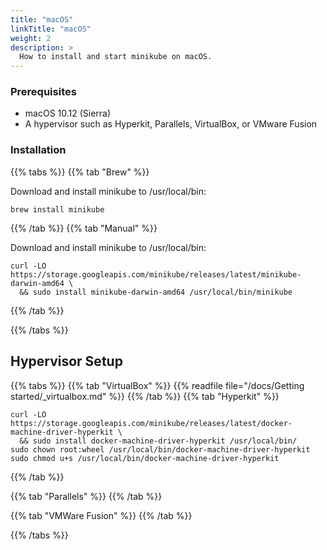 ```yaml
---
title: "macOS"
linkTitle: "macOS"
weight: 2
description: >
  How to install and start minikube on macOS.
---
```


### Prerequisites

* macOS 10.12 (Sierra)
* A hypervisor such as Hyperkit, Parallels, VirtualBox, or VMware Fusion

### Installation

{{% tabs %}}
{{% tab "Brew" %}}

Download and install minikube to /usr/local/bin:

```shell
brew install minikube
```

{{% /tab %}}
{{% tab "Manual" %}}

Download and install minikube to /usr/local/bin:

```shell
curl -LO https://storage.googleapis.com/minikube/releases/latest/minikube-darwin-amd64 \
  && sudo install minikube-darwin-amd64 /usr/local/bin/minikube
```
{{% /tab %}}

{{% /tabs %}}

## Hypervisor Setup

{{% tabs %}}
{{% tab "VirtualBox" %}}
{{% readfile file="/docs/Getting started/_virtualbox.md" %}}
{{% /tab %}}
{{% tab "Hyperkit" %}}

```shell
curl -LO https://storage.googleapis.com/minikube/releases/latest/docker-machine-driver-hyperkit \
  && sudo install docker-machine-driver-hyperkit /usr/local/bin/
sudo chown root:wheel /usr/local/bin/docker-machine-driver-hyperkit
sudo chmod u+s /usr/local/bin/docker-machine-driver-hyperkit
```

{{% /tab %}}

{{% tab "Parallels" %}}
{{% /tab %}}

{{% tab "VMWare Fusion" %}}
{{% /tab %}}

{{% /tabs %}}
